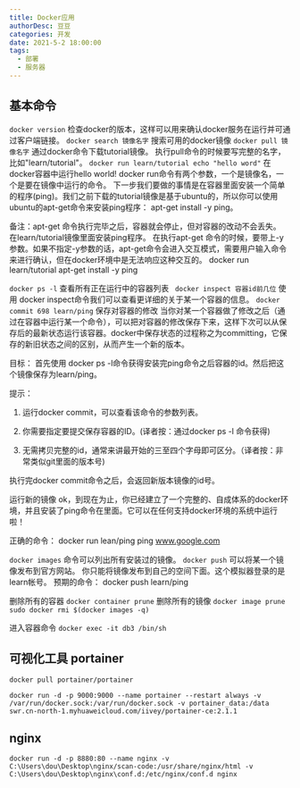 ```yaml
---
title: Docker应用
authorDesc: 豆豆
categories: 开发
date: 2021-5-2 18:00:00
tags: 
  - 部署
  - 服务器
---
```

## 基本命令
`docker version`
检查docker的版本，这样可以用来确认docker服务在运行并可通过客户端链接。
`docker search 镜像名字`
搜索可用的docker镜像
`docker pull 镜像名字`
通过docker命令下载tutorial镜像。
执行pull命令的时候要写完整的名字，比如"learn/tutorial"。
`docker run learn/tutorial echo "hello word"`
在docker容器中运行hello world!
docker run命令有两个参数，一个是镜像名，一个是要在镜像中运行的命令。
下一步我们要做的事情是在容器里面安装一个简单的程序(ping)。我们之前下载的tutorial镜像是基于ubuntu的，所以你可以使用ubuntu的apt-get命令来安装ping程序： apt-get install -y ping。

备注：apt-get 命令执行完毕之后，容器就会停止，但对容器的改动不会丢失。
在learn/tutorial镜像里面安装ping程序。
在执行apt-get 命令的时候，要带上-y参数。如果不指定-y参数的话，apt-get命令会进入交互模式，需要用户输入命令来进行确认，但在docker环境中是无法响应这种交互的。
docker run learn/tutorial apt-get install -y ping

`docker ps -l`
查看所有正在运行中的容器列表
` docker inspect 容器id前几位`
使用 docker inspect命令我们可以查看更详细的关于某一个容器的信息。
`docker commit 698 learn/ping`
保存对容器的修改
当你对某一个容器做了修改之后（通过在容器中运行某一个命令），可以把对容器的修改保存下来，这样下次可以从保存后的最新状态运行该容器。docker中保存状态的过程称之为committing，它保存的新旧状态之间的区别，从而产生一个新的版本。

目标：
首先使用 docker ps -l命令获得安装完ping命令之后容器的id。然后把这个镜像保存为learn/ping。

提示：
1. 运行docker commit，可以查看该命令的参数列表。

2. 你需要指定要提交保存容器的ID。(译者按：通过docker ps -l 命令获得)

3. 无需拷贝完整的id，通常来讲最开始的三至四个字母即可区分。（译者按：非常类似git里面的版本号)

执行完docker commit命令之后，会返回新版本镜像的id号。

运行新的镜像
ok，到现在为止，你已经建立了一个完整的、自成体系的docker环境，并且安装了ping命令在里面。它可以在任何支持docker环境的系统中运行啦！

正确的命令：
 docker run lean/ping ping www.google.com

 `docker images`
 命令可以列出所有安装过的镜像。
 `docker push`
 可以将某一个镜像发布到官方网站。
  你只能将镜像发布到自己的空间下面。这个模拟器登录的是learn帐号。
  预期的命令：
docker push learn/ping

删除所有的容器
`docker container prune`
删除所有的镜像
`docker image prune`
`sudo docker rmi $(docker images -q)`

进入容器命令
`docker exec -it db3 /bin/sh`
## 可视化工具 portainer 


``` shell
docker pull portainer/portainer

docker run -d -p 9000:9000 --name portainer --restart always -v /var/run/docker.sock:/var/run/docker.sock -v portainer_data:/data swr.cn-north-1.myhuaweicloud.com/iivey/portainer-ce:2.1.1
```

## nginx
`docker run -d -p 8880:80 --name nginx -v C:\Users\dou\Desktop\nginx/scan-code:/usr/share/nginx/html -v C:\Users\dou\Desktop\nginx\conf.d:/etc/nginx/conf.d nginx`